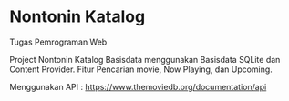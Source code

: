 # Nontonin Katalog
Tugas Pemrograman Web

Project Nontonin Katalog Basisdata menggunakan Basisdata SQLite dan Content Provider. 
Fitur Pencarian movie, Now Playing, dan Upcoming.

Menggunakan API : https://www.themoviedb.org/documentation/api
